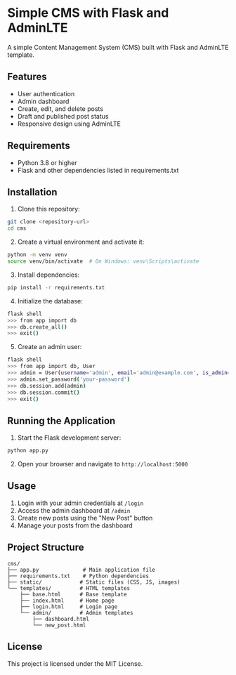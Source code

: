 # Simple CMS with Flask and AdminLTE

A simple Content Management System (CMS) built with Flask and AdminLTE template.

## Features

- User authentication
- Admin dashboard
- Create, edit, and delete posts
- Draft and published post status
- Responsive design using AdminLTE

## Requirements

- Python 3.8 or higher
- Flask and other dependencies listed in requirements.txt

## Installation

1. Clone this repository:
```bash
git clone <repository-url>
cd cms
```

2. Create a virtual environment and activate it:
```bash
python -m venv venv
source venv/bin/activate  # On Windows: venv\Scripts\activate
```

3. Install dependencies:
```bash
pip install -r requirements.txt
```

4. Initialize the database:
```bash
flask shell
>>> from app import db
>>> db.create_all()
>>> exit()
```

5. Create an admin user:
```bash
flask shell
>>> from app import db, User
>>> admin = User(username='admin', email='admin@example.com', is_admin=True)
>>> admin.set_password('your-password')
>>> db.session.add(admin)
>>> db.session.commit()
>>> exit()
```

## Running the Application

1. Start the Flask development server:
```bash
python app.py
```

2. Open your browser and navigate to `http://localhost:5000`

## Usage

1. Login with your admin credentials at `/login`
2. Access the admin dashboard at `/admin`
3. Create new posts using the "New Post" button
4. Manage your posts from the dashboard

## Project Structure

```
cms/
├── app.py              # Main application file
├── requirements.txt    # Python dependencies
├── static/            # Static files (CSS, JS, images)
└── templates/         # HTML templates
    ├── base.html      # Base template
    ├── index.html     # Home page
    ├── login.html     # Login page
    └── admin/         # Admin templates
        ├── dashboard.html
        └── new_post.html
```

## License

This project is licensed under the MIT License. 